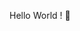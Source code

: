 Hello World ! 👋

<!--
- 🔭 I’m currently working on ... React Js
- 🌱 I’m currently learning ... React Native
- 👯 I’m looking to collaborate on ... MERN Stack, Next Js & React Native.
- 🤔 I’m looking for help with ... Intern/Jobs.
- 💬 Ask me about ... Web Tech
- 📫 How to reach me: ... [LinkedIn](linkedin.com/in/archan-bhatta-249275170)
- 😄 Pronouns: ... He/Him
- ⚡ Fun fact: ... Love playing outdoor sports
-->

<!-- 
⚙️ My skills include:
FrontEnd: HTML / CSS / JS / React / Next

BackEnd: Node, Expresss

Databases: MySQL, MongoDB

Mobile App: React Native

Operating System: Windows, Mac
-->
